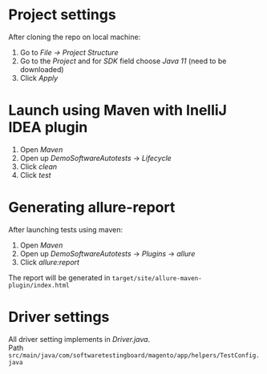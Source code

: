 # Project settings

After cloning the repo on local machine: <br>
1. Go to *File -> Project Structure*
2. Go to the *Project* and for *SDK* field choose *Java 11* (need to be downloaded)
3. Click *Apply*

# Launch using Maven with InelliJ IDEA plugin

1. Open *Maven*
2. Open up *DemoSoftwareAutotests* -> *Lifecycle*
3. Click *clean*
4. Click *test*

# Generating allure-report
After launching tests using maven: <br>

1. Open *Maven*
2. Open up *DemoSoftwareAutotests* -> *Plugins* -> *allure*
3. Click *allure:report*

The report will be generated in `target/site/allure-maven-plugin/index.html`

# Driver settings

All driver setting implements in *Driver.java*. <br>
Path `src/main/java/com/softwaretestingboard/magento/app/helpers/TestConfig.java`